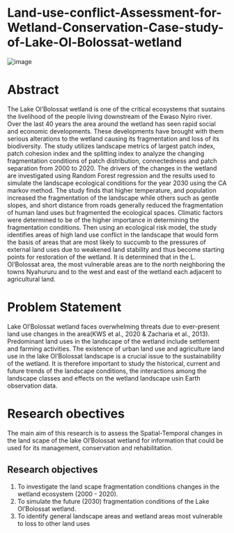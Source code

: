 # Land-use-conflict-Assessment-for-Wetland-Conservation-Case-study-of-Lake-Ol-Bolossat-wetland
![image](https://user-images.githubusercontent.com/39521684/217616589-44babc84-1353-4519-8d3d-5ded31b9ca78.png)

# Abstract

The Lake Ol’Bolossat wetland is one of the critical ecosystems that sustains the livelihood of the people living downstream of the Ewaso Nyiro river. Over the last 40 
years the area around the wetland has seen rapid social and economic developments. These developments have brought with them serious alterations to the wetland 
causing its fragmentation and loss of its biodiversity. The study utilizes landscape metrics of largest patch index, patch cohesion index and the splitting index to analyze the changing fragmentation conditions of patch distribution, connectedness and patch 
separation from 2000 to 2020. The drivers of the changes in the wetland are investigated using Random Forest regression and the results used to simulate the landscape ecological conditions for the year 2030 using the CA markov method. The study finds that higher temperature, and population increased the fragmentation of 
the landscape while others such as gentle slopes, and short distance from roads generally reduced the fragmentation of human land uses but fragmented the ecological spaces. Climatic factors were determined to be of the higher importance in determining the fragmentation conditions. Then using an ecological risk model, the study identifies areas of high land use conflict in the landscape that would form the basis of areas that are most likely to succumb to the pressures of external land uses 
due to weakened land stability and thus become starting points for restoration of the wetland. It is determined that in the L. Ol’Bolossat area, the most vulnerable areas are to the north neighboring the towns Nyahururu and to the west and east of the wetland each adjacent to agricultural land.
# Problem Statement
Lake Ol’Bolossat wetland faces overwhelming threats due to ever-present land use changes in the area(KWS et al., 2020 & Zacharia et al., 2013). Predominant land 
uses in the landscape of the wetland include settlement and farming activities. The existence of urban land use and agriculture land use in the lake Ol’Bolossat 
landscape is a crucial issue to the sustainability of the wetland. It is therefore important to study the historical, current and future trends of the landscape
conditions, the interactions among the landscape classes and effects on the wetland landscape usin Earth observation data.
# Research obectives
The main aim of this research is to assess the Spatial-Temporal changes in the land scape of the lake Ol’Bolossat wetland for information that could be used for its 
management, conservation and rehabilitation.
## Research objectives
1) To investigate the land scape fragmentation conditions changes in the wetland ecosystem (2000 - 2020).
2) To simulate the future (2030) fragmentation conditions of the Lake Ol’Bolossat wetland. 
3) To identify general landscape areas and wetland areas most vulnerable to loss to other land uses
